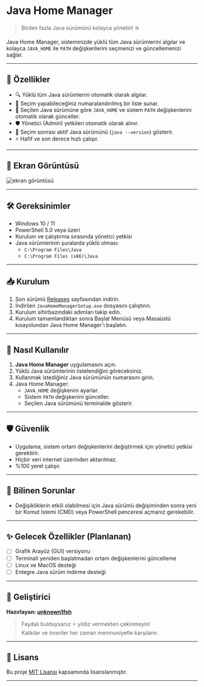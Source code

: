 # Java Home Manager

> Birden fazla Java sürümünü kolayca yönetin! ☕

Java Home Manager, sisteminizde yüklü tüm Java sürümlerini algılar ve kolayca `JAVA_HOME` ile `PATH` değişkenlerini seçmenizi ve güncellemenizi sağlar.

---

## 🚀 Özellikler

- 🔍 Yüklü tüm Java sürümlerini otomatik olarak algılar.
- 🎯 Seçim yapabileceğiniz numaralandırılmış bir liste sunar.
- 🔄 Seçilen Java sürümüne göre `JAVA_HOME` ve sistem `PATH` değişkenlerini otomatik olarak günceller.
- 🛡️ Yönetici (Admin) yetkileri otomatik olarak alınır.
- 💬 Seçim sonrası aktif Java sürümünü (`java --version`) gösterir.
- ⚡ Hafif ve son derece hızlı çalışır.

---

## 📸 Ekran Görüntüsü

![ekran görüntüsü](https://your-screenshot-url-here.com)

---

## 🛠️ Gereksinimler

- Windows 10 / 11
- PowerShell 5.0 veya üzeri
- Kurulum ve çalıştırma sırasında yönetici yetkisi
- Java sürümlerinin şuralarda yüklü olması:
  - `C:\Program Files\Java`
  - `C:\Program Files (x86)\Java`

---

## 📥 Kurulum

1. Son sürümü [Releases](https://github.com/unknown1fsh/java-home-manager/releases) sayfasından indirin.
2. İndirilen `JavaHomeManagerSetup.exe` dosyasını çalıştırın.
3. Kurulum sihirbazındaki adımları takip edin.
4. Kurulum tamamlandıktan sonra Başlat Menüsü veya Masaüstü kısayolundan Java Home Manager'ı başlatın.

---

## 🧩 Nasıl Kullanılır

1. **Java Home Manager** uygulamasını açın.
2. Yüklü Java sürümlerinin listelendiğini göreceksiniz.
3. Kullanmak istediğiniz Java sürümünün numarasını girin.
4. Java Home Manager:
   - `JAVA_HOME` değişkenini ayarlar.
   - Sistem `PATH` değişkenini günceller.
   - Seçilen Java sürümünü terminalde gösterir.

---

## 🛡️ Güvenlik

- Uygulama, sistem ortam değişkenlerini değiştirmek için yönetici yetkisi gerektirir.
- Hiçbir veri internet üzerinden aktarılmaz.
- %100 yerel çalışır.

---

## 💬 Bilinen Sorunlar

- Değişikliklerin etkili olabilmesi için Java sürümü değişiminden sonra yeni bir Komut İstemi (CMD) veya PowerShell penceresi açmanız gerekebilir.

---

## ✨ Gelecek Özellikler (Planlanan)

- [ ] Grafik Arayüz (GUI) versiyonu
- [ ] Terminali yeniden başlatmadan ortam değişkenlerini güncelleme
- [ ] Linux ve MacOS desteği
- [ ] Entegre Java sürüm indirme desteği

---

## 👤 Geliştirici

**Hazırlayan: [unknown1fsh](https://github.com/unknown1fsh)**

> Faydalı bulduysanız ⭐️ yıldız vermekten çekinmeyin!  
> Katkılar ve öneriler her zaman memnuniyetle karşılanır.

---

## 📜 Lisans

Bu proje [MIT Lisansı](LICENSE) kapsamında lisanslanmıştır.

---
